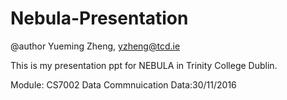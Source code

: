# Nebula-Presentation
@author Yueming Zheng, yzheng@tcd.ie

This is my presentation ppt for NEBULA in Trinity College Dublin.

Module: CS7002 Data Commnuication
Data:30/11/2016
